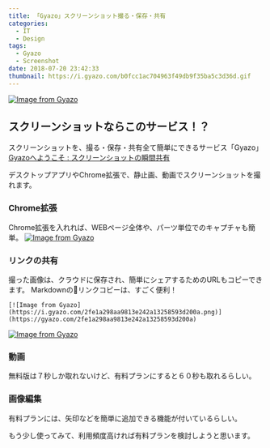 ```yaml
---
title: 「Gyazo」スクリーンショット撮る・保存・共有
categories:
  - IT
  - Design
tags:
  - Gyazo
  - Screenshot
date: 2018-07-20 23:42:33
thumbnail: https://i.gyazo.com/b0fcc1ac704963f49db9f35ba5c3d36d.gif
---
```

[![Image from Gyazo](https://i.gyazo.com/b0fcc1ac704963f49db9f35ba5c3d36d.gif)](https://gyazo.com/b0fcc1ac704963f49db9f35ba5c3d36d)

## スクリーンショットならこのサービス！？

スクリーンショットを、撮る・保存・共有全て簡単にできるサービス「Gyazo」  
[Gyazoへようこそ : スクリーンショットの瞬間共有](https://gyazo.com/about?lang=ja)

デスクトップアプリやChrome拡張で、静止画、動画でスクリーンショットを撮れます。

### Chrome拡張
Chrome拡張を入れれば、WEBページ全体や、パーツ単位でのキャプチャも簡単。
[![Image from Gyazo](https://i.gyazo.com/706a697d23db26ae75664e8ed2cfb077.png)](https://gyazo.com/706a697d23db26ae75664e8ed2cfb077)  

### リンクの共有
撮った画像は、クラウドに保存され、簡単にシェアするためのURLもコピーできます。
Markdownのリンクコピーは、すごく便利！
```
[![Image from Gyazo](https://i.gyazo.com/2fe1a298aa9813e242a13258593d200a.png)](https://gyazo.com/2fe1a298aa9813e242a13258593d200a)  
```
[![Image from Gyazo](https://i.gyazo.com/2fe1a298aa9813e242a13258593d200a.png)](https://gyazo.com/2fe1a298aa9813e242a13258593d200a)  

### 動画
無料版は７秒しか取れないけど、有料プランにすると６０秒も取れるらしい。

### 画像編集
有料プランには、矢印などを簡単に追加できる機能が付いているらしい。

もう少し使ってみて、利用頻度高ければ有料プランを検討しようと思います。


